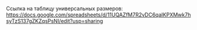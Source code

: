 Ссылка на таблицу универсальных размеров:
https://docs.google.com/spreadsheets/d/11UQAZfM7R2vDC6qaIKPXMwk7hsyTzS137gZKZqsPsNI/edit?usp=sharing